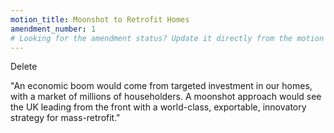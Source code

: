 ```yaml
---
motion_title: Moonshot to Retrofit Homes
amendment_number: 1
# Looking for the amendment status? Update it directly from the motion page!
---
```

Delete

"An economic boom would come from targeted investment in our homes, with a market of millions of householders. A moonshot approach would see the UK leading from the front with a world-class, exportable, innovatory strategy for mass-retrofit." 
